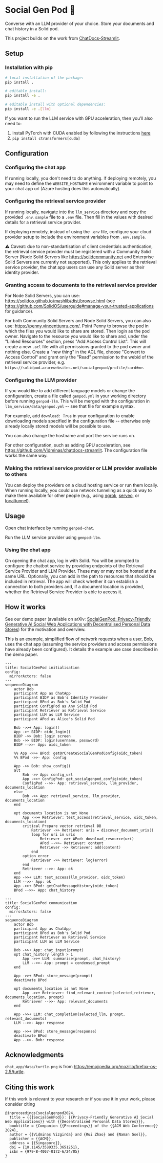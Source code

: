 # Social Gen Pod 🐢

Converse with an LLM provider of your choice. Store your documents and chat history in a Solid pod.

This project builds on the work from [ChatDocs-Streamlit](https://github.com/Vidminas/chatdocs-streamlit).

## Setup

### Installation with pip

```bash
# local installation of the package:
pip install .

# editable install:
pip install -e .

# editable install with optional dependencies:
pip install -e .[llm]
```

If you want to run the LLM service with GPU acceleration, then you'll also need to:

1. Install PyTorch with CUDA enabled by following the instructions [here](https://pytorch.org/get-started/locally/)
2. `pip install ctransformers[cuda]`

## Configuration

### Configuring the chat app

If running locally, you don't need to do anything. If deploying remotely, you may need to define
the `WEBSITE_HOSTNAME` environment variable to point to your chat app url (Azure hosting does
this automatically).

### Configuring the retrieval service provider

If running locally, navigate into the `llm_service` directory and copy the provided `.env.sample` file to a `.env` file. Then fill in the values with desired details for a retrieval service provider.

If deploying remotely, instead of using the `.env` file, configure your cloud provider setup to include the environment variables from `.env.sample`.

⚠ Caveat: due to non-standartisation of client credentials authentication, the retrieval service provider must be registered with a Community Solid Server (Node Solid Servers like <https://solidcommunity.net> and Enterprise Solid Servers are currently not supported). This only applies to the retrieval service provider, the chat app users can use any Solid server as their identity provider.


### Granting access to documents to the retrieval service provider

For Node Solid Servers, you can use: <https://solidos.github.io/mashlib/dist/browse.html> (see <https://github.com/SolidOS/userguide#manage-your-trusted-applications> for guidance).

For both Community Solid Servers and Node Solid Servers, you can also use: <https://penny.vincenttunru.com/>. Point Penny to browse the pod in which the files you would like to share are stored. Then login as the pod owner. Navigate to the resource you would like to share and, under the "Linked Resources" section, press "Add Access Control List". This will create a new `.acl` file with all permissions granted to the pod owner and nothing else. Create a "new thing" in the ACL file, choose "Convert to Access Control" and grant only the "Read" permission to the webid of the retrieval service provider, e.g. `https://solidpod.azurewebsites.net/socialgenpod/profile/card#me`.

### Configuring the LLM provider

If you would like to add different language models or change the configuration, create a file called `genpod.yml` in your working directory before running `genpod-llm`. This will be merged with the configuration in `llm_service/data/genpod.yml` -- see that file for example syntax.

For example, add `download: True` in your configuration to enable downloading models specified in the configuration file -- otherwise only already locally stored models will be possible to use.

You can also change the hostname and port the service runs on.

For other configuration, such as adding GPU acceleration, see <https://github.com/Vidminas/chatdocs-streamlit>. The configuration file works the same way.

### Making the retrieval service provider or LLM provider available to others

You can deploy the providers on a cloud hosting service or run them locally. When running locally, you could use network tunneling as a quick way to make them available for other people (e.g., using [ngrok](https://ngrok.com/), [serveo](https://serveo.net/), or [localtunnel](https://github.com/localtunnel/localtunnel)).


## Usage

Open chat interface by running `genpod-chat`.

Run the LLM service provider using `genpod-llm`.

### Using the chat app

On opening the chat app, log in with Solid. You will be prompted to configure the chatbot service by providing endpoints of the Retrieval Service Provider and LLM Provider. These may or may not be hosted at the same URL. Optionally, you can add in the path to resources that should be included in retrieval. The app will check whether it can establish a connection to both providers and, if a document location is provided, whether the Retrieval Service Provider is able to access it.


## How it works

See our demo paper (available on arXiv: [SocialGenPod: Privacy-Friendly Generative AI Social Web Applications with Decentralised Personal Data Stores](https://arxiv.org/abs/2403.10408)) for the motivation and overview.

This is an example, simplified flow of network requests when a user, Bob, uses the chat app (assuming the service providers and access permissions have already been configured). It details the example use case described in the demo paper.

```mermaid
---
title: SocialGenPod initialisation
config:
  mirrorActors: false
---
sequenceDiagram
    actor Bob
    participant App as ChatApp
    participant BIDP as Bob's Identity Provider
    participant BPod as Bob's Solid Pod
    participant ConfigPod as Any Solid Pod
    participant Retriever as Retrieval Service
    participant LLM as LLM Service
    participant APod as Alice's Solid Pod

    Bob ->>+ App: login()
    App ->+ BIDP: oidc_login()
    BIDP ->> Bob: login screen
    Bob ->> BIDP: login(username, password)
    BIDP -->>- App: oidc_token
    
    %% App ->>+ BPod: getOrCreateSocialGenPodConfig(oidc_token)
    %% BPod ->>- App: config

    App ->> Bob: show_config()
    alt
        Bob ->> App: config_url
        App ->>+ ConfigPod: get_socialgenpod_config(oidc_token)
        ConfigPod -->>- App: retrieval_service, llm_provider, documents_location
    else
        Bob ->> App: retrieval_service, llm_provider, documents_location
    end

    opt documents_location is not None
        App ->>+ Retriever: test_access(retrieval_service, oidc_token, documents_location)
        critical Prepare vector retrieval DB
            Retriever ->> Retriever: uris = discover_document_uris()
            loop for uri in uris
                Retriever ->>+ APod: download_resource(uri)
                APod -->>- Retriever: content
                Retriever ->> Retriever: add(content)
            end
        option error
            Retriever ->> Retriever: log(error)
        end
        Retriever -->>- App: ok
    end
    App ->>+ LLM: test_access(llm_provider, oidc_token)
    LLM -->>- App: ok
    App ->>+ BPod: getChatMessageHistory(oidc_token)
    BPod -->>- App: chat_history
```

```mermaid
---
title: SocialGenPod communication
config:
  mirrorActors: false
---
sequenceDiagram
    actor Bob
    participant App as ChatApp
    participant BPod as Bob's Solid Pod
    participant Retriever as Retrieval Service
    participant LLM as LLM Service

    Bob ->>+ App: chat_input(prompt)
    opt chat_history length > 1
        App ->>+ LLM: summarise(prompt, chat_history)
        LLM -->>- App: prompt = condensed_prompt
    end

    App ->>+ BPod: store_message(prompt)
    deactivate BPod

    opt documents_location is not None
        App ->>+ Retriever: find_relevant_context(selected_retriever, documents_location, prompt)
        Retriever -->>- App: relevant_documents
    end

    App ->>+ LLM: chat_completion(selected_llm, prompt, relevant_documents)
    LLM -->>- App: response

    App ->>+ BPod: store_message(response)
    deactivate BPod
    App -->>- Bob: response
```

## Acknowledgments

`chat_app/data/turtle.png` is from <https://emojipedia.org/mozilla/firefox-os-2.5/turtle>.

## Citing this work

If this work is relevant to your research or if you use it in your work, please consider citing

```
@inproceedings{socialgenpod2024,
  title = {{{SocialGenPod}}: {{Privacy-Friendly Generative AI Social Web Applications}} with {{Decentralised Personal Data Stores}}},
  booktitle = {Companion {{Proceedings}} of the {{ACM Web Conference}} 2024},
  author = {{Vidminas Vizgirda} and {Rui Zhao} and {Naman Goel}},
  publisher = {{ACM}},
  address = {{Singapore}},
  doi = {10.1145/3589335.3651251},
  isbn = {979-8-4007-0172-6/24/05}
}
```